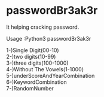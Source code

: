 # passwordBr3ak3r
It helping cracking password.



Usage :Python3 passwordBr3ak3r



1-)Single Digit(00-10) <br>
2-)two digits(10-99) <br>
3-)three digits(100-1000) <br>
4-)Without The Vowels(1-1000) <br>
5-)underScoreAndYearCombination <br>
6-)KeywordCombination <br>
7-)RandomNumber <br>
